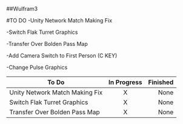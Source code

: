 ##Wulfram3


#TO DO
-Unity Network Match Making Fix<p>
-Switch Flak Turret Graphics<p>
-Transfer Over Bolden Pass Map<p>
-Add Camera Switch to First Person (C KEY)<p>
-Change Pulse Graphics<p>


| To Do        | In Progress          | Finished  |
| ------------- |:-------------:| -----:|
| Unity Network Match Making Fix     | X | None |
| Switch Flak Turret Graphics      |      X      |   None |
| Transfer Over Bolden Pass Map    | X      |   None |
